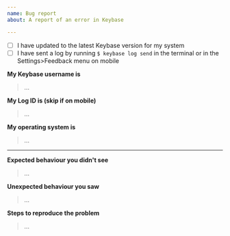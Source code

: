 ```yaml
---
name: Bug report
about: A report of an error in Keybase

---
```


- [ ] I have updated to the latest Keybase version for my system
- [ ] I have sent a log by running `$ keybase log send` in the terminal or in the Settings&gt;Feedback menu on mobile

**My Keybase username is**
 > &hellip;

**My Log ID is (skip if on mobile)**
 > &hellip;

**My operating system is**
 > &hellip;

---

**Expected behaviour you didn't see**
 > &hellip;

**Unexpected behaviour you saw**
 > &hellip;

**Steps to reproduce the problem**
 > &hellip;
